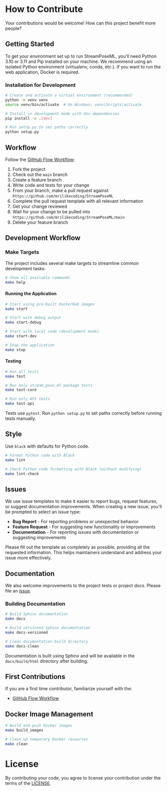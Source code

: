# How to Contribute

Your contributions would be welcome! How can this project benefit more people?

## Getting Started

To get your environment set up to run StreamPoseML, you'll need Python 3.10 or 3.11 and Pip installed on your machine. We recommend using an isolated Python environment (virtualenv, conda, etc.). If you want to run the web application, Docker is required.

### Installation for Development

```bash
# Create and activate a virtual environment (recommended)
python -m venv venv
source venv/bin/activate  # On Windows: venv\Scripts\activate

# Install in development mode with dev dependencies
pip install -e .[dev]

# Run setup.py to set paths correctly
python setup.py
```

## Workflow

Follow the [GitHub Flow Workflow](https://guides.github.com/introduction/flow/):

1.  Fork the project
1.  Check out the `main` branch
1.  Create a feature branch
1.  Write code and tests for your change
1.  From your branch, make a pull request against `https://github.com/mrilikecoding/StreamPoseML`
1.  Complete the pull request template with all relevant information
1.  Get your change reviewed
1.  Wait for your change to be pulled into `https://github.com/mrilikecoding/StreamPoseML/main`
1.  Delete your feature branch

## Development Workflow

### Make Targets

The project includes several make targets to streamline common development tasks:

```bash
# Show all available commands
make help
```

#### Running the Application

```bash
# Start using pre-built DockerHub images
make start

# Start with debug output
make start-debug

# Start with local code (development mode)
make start-dev

# Stop the application
make stop
```

#### Testing

```bash
# Run all tests
make test

# Run only stream_pose_ml package tests
make test-core

# Run only API tests
make test-api
```

Tests use `pytest`. Run `python setup.py` to set paths correctly before running tests manually.

## Style

Use `black` with defaults for Python code.

```bash
# Format Python code with Black
make lint

# Check Python code formatting with Black (without modifying)
make lint-check
```

## Issues

We use issue templates to make it easier to report bugs, request features, or suggest documentation improvements. When creating a new issue, you'll be prompted to select an issue type:

- **Bug Report** - For reporting problems or unexpected behavior
- **Feature Request** - For suggesting new functionality or improvements
- **Documentation** - For reporting issues with documentation or suggesting improvements

Please fill out the template as completely as possible, providing all the requested information. This helps maintainers understand and address your issue more effectively.

## Documentation

We also welcome improvements to the project tests or project docs. Please file an [issue](https://github.com/mrilikecoding/StreamPoseML/issues/new).

### Building Documentation

```bash
# Build Sphinx documentation
make docs

# Build versioned Sphinx documentation
make docs-versioned

# Clean documentation build directory
make docs-clean
```

Documentation is built using Sphinx and will be available in the `docs/build/html` directory after building.

## First Contributions

If you are a first time contributor, familiarize yourself with the:
* [GitHub Flow Workflow](https://guides.github.com/introduction/flow/)

## Docker Image Management

```bash
# Build and push Docker images
make build_images

# Clean up temporary Docker resources
make clean
```

# License

By contributing your code, you agree to license your contribution under the
terms of the [LICENSE](https://github.com/mrilikecoding/StreamPoseML/blob/main/LICENSE).
